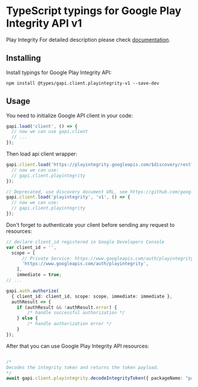 # TypeScript typings for Google Play Integrity API v1

Play Integrity
For detailed description please check [documentation](https://developer.android.com/google/play/integrity).

## Installing

Install typings for Google Play Integrity API:

```
npm install @types/gapi.client.playintegrity-v1 --save-dev
```

## Usage

You need to initialize Google API client in your code:

```typescript
gapi.load('client', () => {
  // now we can use gapi.client
  // ...
});
```

Then load api client wrapper:

```typescript
gapi.client.load('https://playintegrity.googleapis.com/$discovery/rest?version=v1', () => {
  // now we can use:
  // gapi.client.playintegrity
});
```

```typescript
// Deprecated, use discovery document URL, see https://github.com/google/google-api-javascript-client/blob/master/docs/reference.md#----gapiclientloadname----version----callback--
gapi.client.load('playintegrity', 'v1', () => {
  // now we can use:
  // gapi.client.playintegrity
});
```

Don't forget to authenticate your client before sending any request to resources:

```typescript
// declare client_id registered in Google Developers Console
var client_id = '',
  scope = [
      // Private Service: https://www.googleapis.com/auth/playintegrity
      'https://www.googleapis.com/auth/playintegrity',
    ],
    immediate = true;
// ...

gapi.auth.authorize(
  { client_id: client_id, scope: scope, immediate: immediate },
  authResult => {
    if (authResult && !authResult.error) {
        /* handle successful authorization */
    } else {
        /* handle authorization error */
    }
});
```

After that you can use Google Play Integrity API resources: <!-- TODO: make this work for multiple namespaces -->

```typescript

/*
Decodes the integrity token and returns the token payload.
*/
await gapi.client.playintegrity.decodeIntegrityToken({ packageName: "packageName",  });
```
